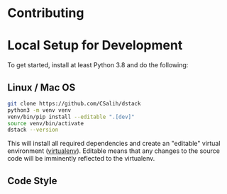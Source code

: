 # Contributing

# Local Setup for Development

To get started, install at least Python 3.8 and do the following:

## Linux / Mac OS

``` bash
git clone https://github.com/CSalih/dstack
python3 -m venv venv
venv/bin/pip install --editable ".[dev]"
source venv/bin/activate
dstack --version
```

This will install all required dependencies and create an "editable" virtual
environment ([virtualenv](https://docs.python.org/3/tutorial/venv.html)).
Editable means that any changes to the source code will be imminently reflected to the virtualenv.

## Code Style